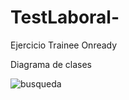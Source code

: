 # TestLaboral-
Ejercicio Trainee Onready

Diagrama de clases

![busqueda](https://github.com/CristianSivak/TestLaboral-/Diagrama.png)

